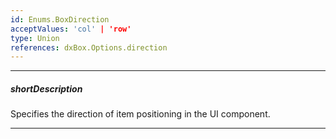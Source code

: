 ```yaml
---
id: Enums.BoxDirection
acceptValues: 'col' | 'row'
type: Union
references: dxBox.Options.direction
---
```

---
##### shortDescription
Specifies the direction of item positioning in the UI component.

---

